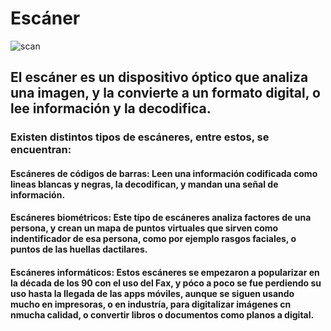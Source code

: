 # Escáner

![scan](https://github.com/ivanius05/FHW-Escaner/blob/main/img/scan.jpg)

## El escáner es un dispositivo óptico que analiza una imagen, y la convierte a un formato digital, o lee información y la decodifica.

### Existen distintos tipos de escáneres, entre estos, se encuentran:

#### Escáneres de códigos de barras: Leen una información codificada como lineas blancas y negras, la decodifican, y mandan una señal de información. 

#### Escáneres biométricos: Este típo de escáneres analiza factores de una persona, y crean un mapa de puntos virtuales que sirven como indentificador de esa persona, como por ejemplo rasgos faciales, o puntos de las huellas dactilares.

#### Escáneres informáticos: Estos escáneres se empezaron a popularizar en la década de los 90 con el uso del Fax, y póco a poco se fue perdiendo su uso hasta la llegada de las apps móviles, aunque se siguen usando mucho en impresoras, o en industría, para digitalizar imágenes cn nmucha calidad, o convertir libros o documentos como planos a digital. 

